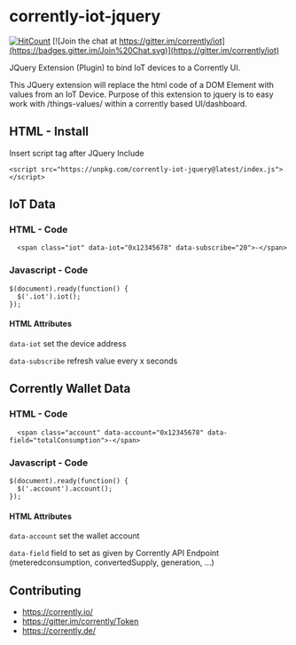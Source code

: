 # corrently-iot-jquery

[![HitCount](http://hits.dwyl.io/energychain/corrently-iot-jquery.svg)](http://hits.dwyl.io/energychain/corrently-iot-jquery)
[![Join the chat at https://gitter.im/corrently/iot](https://badges.gitter.im/Join%20Chat.svg)](https://gitter.im/corrently/iot)

JQuery Extension (Plugin) to bind IoT devices to a Corrently UI.

This JQuery extension will replace the html code of a DOM Element with values from an IoT Device. Purpose of this extension to jquery is to easy work with /things-values/ within a corrently based UI/dashboard.

## HTML - Install
Insert script tag after JQuery Include
```
<script src="https://unpkg.com/corrently-iot-jquery@latest/index.js"></script>
```

## IoT Data
### HTML - Code
```
  <span class="iot" data-iot="0x12345678" data-subscribe="20">-</span>
```

### Javascript - Code
```
$(document).ready(function() {
  $('.iot').iot();
});
```

#### HTML Attributes
`data-iot` set the device address

`data-subscribe` refresh value every x seconds

## Corrently Wallet Data
### HTML - Code
```
  <span class="account" data-account="0x12345678" data-field="totalConsumption">-</span>
```

### Javascript - Code
```
$(document).ready(function() {
  $('.account').account();
});
```

#### HTML Attributes
`data-account` set the wallet account

`data-field` field to set as given by Corrently API Endpoint (meteredconsumption, convertedSupply, generation, ...)


## Contributing
- https://corrently.io/
- https://gitter.im/corrently/Token
- https://corrently.de/

